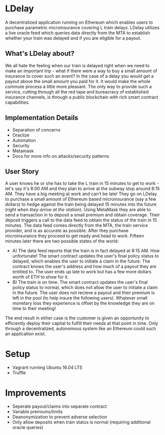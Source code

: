 # LDelay
A decentralized application running on Ethereum which enables users to purchase parametric microinsurance covering L train delays. LDelay utilizes a live oracle feed which queries data directly from the MTA to establish whether your train was delayed and if you are eligible for a payout. 

## What's LDelay about?
We all hate the feeling when our train is delayed right when we need to make an important trip - what if there were a way to buy a small amount of insurance to cover such an event? In the case of a delay you would get a payout above the small amount you paid for it. It would make the whole commute process a little more pleasant. The only way to provide such a service, cutting through all the red tape and bureacracy of established insurance channels, is through a public blockchain with rich smart contract capabilities.

## Implementation Details
* Separation of concerns
* Oraclize
* Automation
* Security
* Metamask
* Docs for more info on attacks/security patterns

## User Story
A user knows he or she has to take the L train in 15 minutes to get to work - let's say it's 8:00 AM and they plan to arrive at the subway stop around 8:15 AM. They have a big meeting at work and can't be late! They go on LDelay to purchase a small amount of Ethereum based microinsurance (say a few dollars) to hedge against the train being delayed 15 minutes into the future (*right when they arrive at the station*). Using MetaMask they are able to send a transaction in to deposit a small premium and obtain coverage. Their deposit triggers a call to the data feed to obtain the status of the train in 15 minutes. The data feed comes directly from the MTA, the train service provider, and is as accurate as possible. After they purchase microinsurance they proceed to get ready and head to work. Fifteen minutes later there are two possible states of the world:
* A) The data feed reports that the train is in fact delayed at 8:15 AM. How unfortunate! The smart contract updates the user's final policy status to delayed, which enables the user to initiate a claim in the future. The contract knows the user's address and how much of a payout they are entitled to. The user ends up late to work but has a few more dollars worth of ETH to show for it.
* B) The train is on time. The smart contract updates the user's final policy status to normal, which does not allow the user to initiate a claim in the future. The user does not recieve a payout and their premium is left in the pool (to help insure the following users). Whatever small monetary loss they experience is offset by the knowledge they are on time to their meeting!

The end result in either case is the customer is given an opportunity to efficiently deploy their capital to fulfill their needs at that point in time. Only through a decentralized, autonomous system like an Ethereum could such an application exist. 

# Setup
* Vagrant running Ubuntu 16.04 LTS
* Truffle

# Improvements
* Seperate payout/claims into separate contract
* Variable premiums/limits
* Deanonymization to prevent adverse selection
* Only allow deposits when train status is normal (requiring additional oracle queries)



